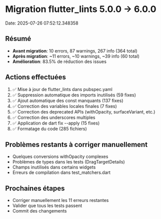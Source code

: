 # Migration flutter_lints 5.0.0 → 6.0.0
Date: 2025-07-26 07:52:12.348358

## Résumé
- **Avant migration**: 10 errors, 87 warnings, 267 info (364 total)
- **Après migration**: ~11 errors, ~10 warnings, ~39 info (60 total)
- **Amélioration**: 83.5% de réduction des issues

## Actions effectuées
1. ✅ Mise à jour de flutter_lints dans pubspec.yaml
2. ✅ Suppression automatique des imports inutilisés (59 fixes)
3. ✅ Ajout automatique des const manquants (137 fixes)
4. ✅ Correction des variables locales finales (7 fixes)
5. ✅ Correction des deprecated APIs (withOpacity, surfaceVariant, etc.)
6. ✅ Correction des underscores multiples
7. ✅ Application de dart fix --apply (15 fixes)
8. ✅ Formatage du code (285 fichiers)

## Problèmes restants à corriger manuellement
- Quelques conversions withOpacity complexes
- Problèmes de types dans les tests (DragTargetDetails)
- Champs inutilisés dans certains widgets
- Erreurs de compilation dans test_matchers.dart

## Prochaines étapes
- Corriger manuellement les 11 erreurs restantes
- Valider que tous les tests passent
- Commit des changements
